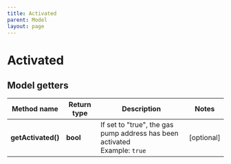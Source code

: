 ```yaml
---
title: Activated
parent: Model
layout: page
---
```


# Activated

## Model getters

Method name | Return type | Description | Notes
------------ | ------------- | ------------- | -------------
**getActivated()** | **bool** | If set to "true", the gas pump address has been activated <br>Example: `true` | [optional]

